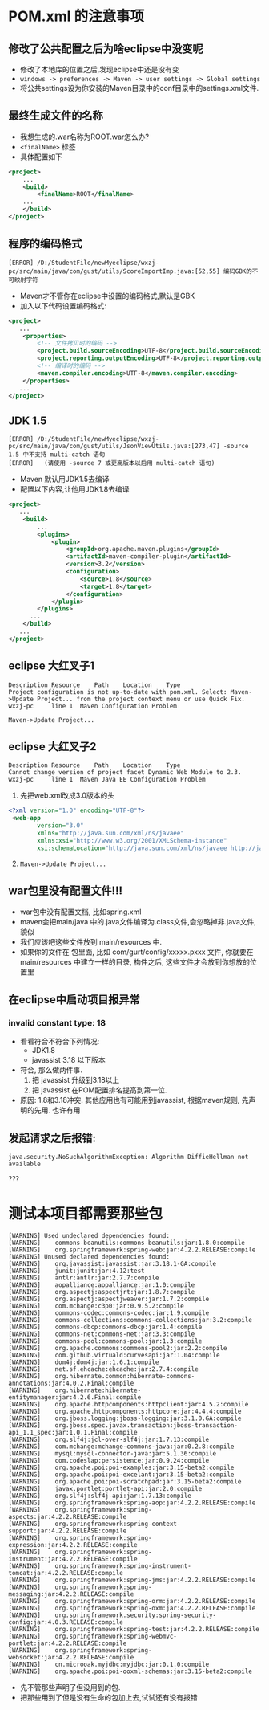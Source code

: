 # POM.xml 的注意事项
## 修改了公共配置之后为啥eclipse中没变呢
* 修改了本地库的位置之后,发现eclipse中还是没有变
* ```windows -> preferences -> Maven -> user settings -> Global settings ```
* 将公共settings设为你安装的Maven目录中的conf目录中的settings.xml文件.


## 最终生成文件的名称
* 我想生成的.war名称为ROOT.war怎么办?
* ```<finalName>``` 标签
* 具体配置如下
```xml
<project>
	...
	<build>
		<finalName>ROOT</finalName>
	...
	</build>
</project>
```


## 程序的编码格式
```[ERROR] /D:/StudentFile/newMyeclipse/wxzj-pc/src/main/java/com/gust/utils/ScoreImportImp.java:[52,55] 编码GBK的不可映射字符```
* Maven才不管你在eclipse中设置的编码格式,默认是GBK
* 加入以下代码设置编码格式:
```xml
<project>
   ...
	<properties>
		<!-- 文件拷贝时的编码 -->
		<project.build.sourceEncoding>UTF-8</project.build.sourceEncoding>
		<project.reporting.outputEncoding>UTF-8</project.reporting.outputEncoding>
		<!-- 编译时的编码 -->
		<maven.compiler.encoding>UTF-8</maven.compiler.encoding>
	</properties>
   ...
</project>
```

## JDK 1.5

```
[ERROR] /D:/StudentFile/newMyeclipse/wxzj-pc/src/main/java/com/gust/utils/JsonViewUtils.java:[273,47] -source 1.5 中不支持 multi-catch 语句
[ERROR]   (请使用 -source 7 或更高版本以启用 multi-catch 语句)
```

* Maven 默认用JDK1.5去编译
* 配置以下内容,让他用JDK1.8去编译

```xml
<project>
   ...
	<build>
		...
		<plugins>
			<plugin>
				<groupId>org.apache.maven.plugins</groupId>
				<artifactId>maven-compiler-plugin</artifactId>
				<version>3.2</version>
				<configuration>
					<source>1.8</source>
					<target>1.8</target>
				</configuration>
			</plugin>
		</plugins>
      ...
	</build>
   ...
</project>
```

##  eclipse 大红叉子1
```
Description	Resource	Path	Location	Type
Project configuration is not up-to-date with pom.xml. Select: Maven->Update Project... from the project context menu or use Quick Fix.	wxzj-pc		line 1	Maven Configuration Problem
```
```Maven->Update Project...```


## eclipse 大红叉子2
```
Description	Resource	Path	Location	Type
Cannot change version of project facet Dynamic Web Module to 2.3.	wxzj-pc		line 1	Maven Java EE Configuration Problem
```
1. 先把web.xml改成3.0版本的头
```  xml
<?xml version="1.0" encoding="UTF-8"?>
 <web-app  
        version="3.0"  
        xmlns="http://java.sun.com/xml/ns/javaee"  
        xmlns:xsi="http://www.w3.org/2001/XMLSchema-instance"  
        xsi:schemaLocation="http://java.sun.com/xml/ns/javaee http://java.sun.com/xml/ns/javaee/web-app_3_0.xsd">
```
2. ```Maven->Update Project...```


## war包里没有配置文件!!!
* war包中没有配置文档, 比如spring.xml
* maven会把main/java 中的.java文件编译为.class文件,会忽略掉非.java文件, 貌似
* 我们应该吧这些文件放到 main/resources 中.
* 如果你的文件在 包里面, 比如 com/gurt/config/xxxxx.pxxx 文件,  你就要在 main/resources 中建立一样的目录, 构件之后, 这些文件才会放到你想放的位置里

## 在eclipse中启动项目报异常
###  invalid constant type: 18
* 看看符合不符合下列情况:
   * JDK1.8
   * javassist 3.18 以下版本
* 符合, 那么做两件事. 
   1. 把 javassist 升级到3.18以上 
   2. 把 javassist 在POM配置排名提高到第一位.  
* 原因: 1.8和3.18冲突. 其他应用也有可能用到javassist, 根据maven规则, 先声明的先用.  也许有用


## 发起请求之后报错:
```
java.security.NoSuchAlgorithmException: Algorithm DiffieHellman not available
```
???
 










 # 测试本项目都需要那些包
```
[WARNING] Used undeclared dependencies found:
[WARNING]    commons-beanutils:commons-beanutils:jar:1.8.0:compile
[WARNING]    org.springframework:spring-web:jar:4.2.2.RELEASE:compile
[WARNING] Unused declared dependencies found:
[WARNING]    org.javassist:javassist:jar:3.18.1-GA:compile
[WARNING]    junit:junit:jar:4.12:test
[WARNING]    antlr:antlr:jar:2.7.7:compile
[WARNING]    aopalliance:aopalliance:jar:1.0:compile
[WARNING]    org.aspectj:aspectjrt:jar:1.8.7:compile
[WARNING]    org.aspectj:aspectjweaver:jar:1.7.2:compile
[WARNING]    com.mchange:c3p0:jar:0.9.5.2:compile
[WARNING]    commons-codec:commons-codec:jar:1.9:compile
[WARNING]    commons-collections:commons-collections:jar:3.2:compile
[WARNING]    commons-dbcp:commons-dbcp:jar:1.4:compile
[WARNING]    commons-net:commons-net:jar:3.3:compile
[WARNING]    commons-pool:commons-pool:jar:1.3:compile
[WARNING]    org.apache.commons:commons-pool2:jar:2.2:compile
[WARNING]    com.github.virtuald:curvesapi:jar:1.04:compile
[WARNING]    dom4j:dom4j:jar:1.6.1:compile
[WARNING]    net.sf.ehcache:ehcache:jar:2.7.4:compile
[WARNING]    org.hibernate.common:hibernate-commons-annotations:jar:4.0.2.Final:compile
[WARNING]    org.hibernate:hibernate-entitymanager:jar:4.2.6.Final:compile
[WARNING]    org.apache.httpcomponents:httpclient:jar:4.5.2:compile
[WARNING]    org.apache.httpcomponents:httpcore:jar:4.4.4:compile
[WARNING]    org.jboss.logging:jboss-logging:jar:3.1.0.GA:compile
[WARNING]    org.jboss.spec.javax.transaction:jboss-transaction-api_1.1_spec:jar:1.0.1.Final:compile
[WARNING]    org.slf4j:jcl-over-slf4j:jar:1.7.13:compile
[WARNING]    com.mchange:mchange-commons-java:jar:0.2.8:compile
[WARNING]    mysql:mysql-connector-java:jar:5.1.36:compile
[WARNING]    com.codeslap:persistence:jar:0.9.24:compile
[WARNING]    org.apache.poi:poi-examples:jar:3.15-beta2:compile
[WARNING]    org.apache.poi:poi-excelant:jar:3.15-beta2:compile
[WARNING]    org.apache.poi:poi-scratchpad:jar:3.15-beta2:compile
[WARNING]    javax.portlet:portlet-api:jar:2.0:compile
[WARNING]    org.slf4j:slf4j-api:jar:1.7.13:compile
[WARNING]    org.springframework:spring-aop:jar:4.2.2.RELEASE:compile
[WARNING]    org.springframework:spring-aspects:jar:4.2.2.RELEASE:compile
[WARNING]    org.springframework:spring-context-support:jar:4.2.2.RELEASE:compile
[WARNING]    org.springframework:spring-expression:jar:4.2.2.RELEASE:compile
[WARNING]    org.springframework:spring-instrument:jar:4.2.2.RELEASE:compile
[WARNING]    org.springframework:spring-instrument-tomcat:jar:4.2.2.RELEASE:compile
[WARNING]    org.springframework:spring-jms:jar:4.2.2.RELEASE:compile
[WARNING]    org.springframework:spring-messaging:jar:4.2.2.RELEASE:compile
[WARNING]    org.springframework:spring-orm:jar:4.2.2.RELEASE:compile
[WARNING]    org.springframework:spring-oxm:jar:4.2.2.RELEASE:compile
[WARNING]    org.springframework.security:spring-security-config:jar:4.0.3.RELEASE:compile
[WARNING]    org.springframework:spring-test:jar:4.2.2.RELEASE:compile
[WARNING]    org.springframework:spring-webmvc-portlet:jar:4.2.2.RELEASE:compile
[WARNING]    org.springframework:spring-websocket:jar:4.2.2.RELEASE:compile
[WARNING]    cn.microoak.myjdbc:myjdbc:jar:0.1.0:compile
[WARNING]    org.apache.poi:poi-ooxml-schemas:jar:3.15-beta2:compile
```
* 先不管那些声明了但没用到的包.
* 把那些用到了但是没有生命的包加上去,试试还有没有报错